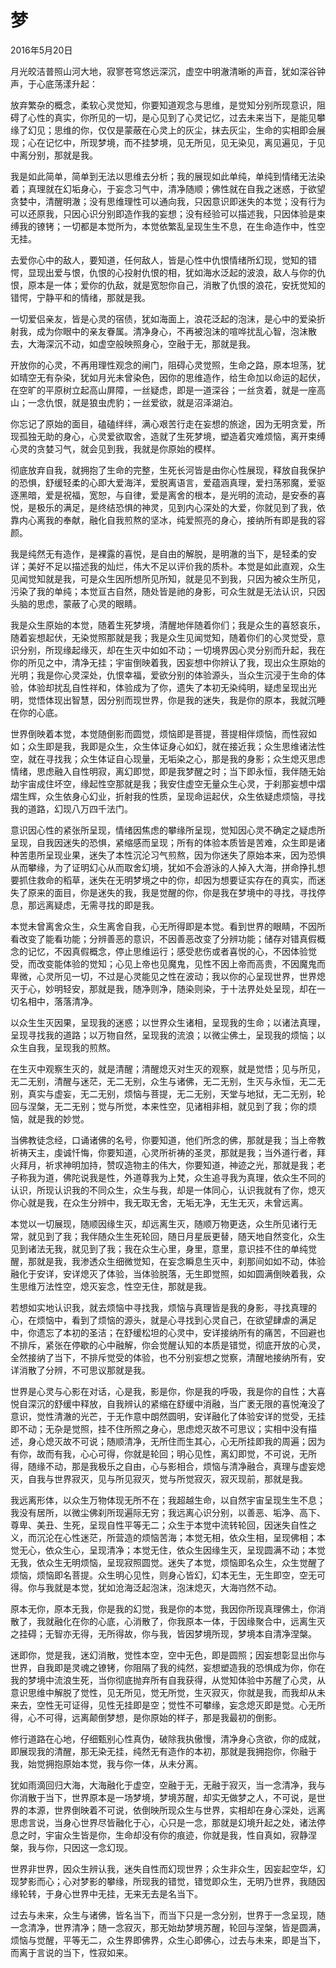 # 梦
2016年5月20日

月光皎洁普照山河大地，寂寥苍穹悠远深沉，虚空中明澈清晰的声音，犹如深谷钟声，于心底荡漾升起：

放弃繁杂的概念，柔软心灵觉知，你要知道观念与思维，是觉知分别所现意识，阻碍了心性的真实，你所见的一切，是心见到了心灵记忆，过去未来当下，是能见攀缘了幻见；思维的你，仅仅是蒙蔽在心灵上的灰尘，抹去灰尘，生命的实相即会展现；心在记忆中，所现梦境，而不挂梦境，见无所见，见无染见，离见遍见，于见中离分别，那就是我。

我是如此简单，简单到无法以思维去分析；我的展现如此单纯，单纯到情绪无法染着；真理就在幻垢身心，于妄念习气中，清净随顺；佛性就在自我之迷惑，于欲望贪婪中，清醒明澈；没有思维理性可以通向我，只因意识即迷失的本觉；没有行为可以还原我，只因心识分别即造作我的妄想；没有经验可以描述我，只因体验是束缚我的镣铐；一切都是本觉所为，本觉依繁乱呈现生生不息，在生命造作中，性空无挂。

去爱你心中的敌人，要知道，任何敌人，皆是心性中仇恨情绪所幻现，觉知的错愕，显现出爱与恨，仇恨的心投射仇恨的相，犹如海水泛起的波浪，敌人与你的仇恨，原本是一体；爱你的仇敌，就是宽恕你自己，消散了仇恨的浪花，安抚觉知的错愕，宁静平和的情绪，那就是我。

一切爱侣亲友，皆是心灵的宿债，犹如海面上，浪花泛起的泡沫，是心中的爱染折射我，成为你眼中的亲友眷属。清净身心，不再被泡沫的喧哗扰乱心智，泡沫散去，大海深沉不动，如虚空般映照身心，空融于无，那就是我。

开放你的心灵，不再用理性观念的闸门，阻碍心灵觉照，生命之路，原本坦荡，犹如晴空无有杂染，犹如月光未曾染色，因你的思维造作，给生命加以命运的起伏，在空旷的平原树立起高山屏障，一丝疑虑，即是一道深谷；一丝贪着，就是一座高山；一念仇恨，就是狼虫虎豹；一丝爱欲，就是沼泽湖泊。

你忘记了原始的面目，磕磕绊绊，满心艰苦行走在妄想的旅途，因为无明贪爱，所现孤独无助的身心，心灵爱欲取舍，造就了生死梦境，塑造着灾难烦恼，离开束缚心灵的贪婪习气，就会见到我，我就是你原始的模样。

彻底放弃自我，就拥抱了生命的完整，生死长河皆是由你心性展现，释放自我保护的恐惧，舒缓轻柔的心即大爱海洋，爱脱离语言，爱蕴涵真理，爱扫荡邪魔，爱驱逐黑暗，爱是祝福，宽恕，与自律，爱是离舍的根本，是光明的流动，是安泰的喜悦，是极乐的满足，是终结恐惧的神灵，见到内心深处的大爱，你就见到了我，依靠内心离我的奉献，融化自我煎熬的坚冰，纯爱照亮的身心，接纳所有即是我的容颜。

我是纯然无有造作，是裸露的喜悦，是自由的解脱，是明澈的当下，是轻柔的安详；美好不足以描述我的灿烂，伟大不足以评价我的质朴。本觉是如此直观，众生见闻觉知就是我，可是众生因所想所见所知，就是见不到我，只因为被众生所见，污染了我的单纯；本觉亘古自然，随处皆是祂的身影，可众生就是无法认识，只因头脑的思虑，蒙蔽了心灵的眼睛。

我是众生原始的本觉，随着生死梦境，清醒地伴随着你们；我是众生的喜怒哀乐，随着妄想起伏，无染觉照那就是我；我是众生见闻觉知，随着你们的心灵觉受，意识分别，所现缘起缘灭，却在生灭中如如不动；一切境界因心灵分别而升起，我在你的所见之中，清净无挂；宇宙倒映着我，因妄想中你辨认了我，现出众生原始的光明；我是你心灵深处，仇恨幸福，爱欲分别的体验源头，当众生沉浸于生命的体验，体验却扰乱自性祥和，体验成为了你，遗失了本初无染纯明，疑虑呈现出光明，觉悟体现出智慧，因分别而现世界，你是我的迷失，我是你的原本，我就沉睡在你的心底。

世界倒映着本觉，本觉随倒影而圆觉，烦恼即是菩提，菩提相伴烦恼，而性寂如如；众生即是我，我即是众生，众生体证身心如幻，就在接近我；众生思维诸法性空，就在寻找我；众生体证自心现量，无垢染之心，那是我的身影；众生熄灭思虑情绪，思虑融入自性明寂，离幻即觉，即是我梦醒之时；当下即永恒，我伴随无始劫宇宙成住坏空，缘起性空那就是我；我安住虚空无量众生心灵，于刹那妄想中熠熠生辉，众生依身心幻业，折射我的性质，呈现命运起伏，众生依疑虑烦恼，寻找我的道路，幻现八万四千法门。

意识因心性的紧张所呈现，情绪因焦虑的攀缘所呈现，觉知因心灵不确定之疑虑所呈现，自我因迷失的恐惧，紧缩感而呈现；所有的体验本质皆是苦难，众生即是诸种苦患所呈现业果，迷失了本性沉沦习气煎熬，因为你迷失了原始本来，因为恐惧从而攀缘，为了证明幻心从而取舍幻境，犹如不会游泳的人掉入大海，拼命挣扎想要抓住救命的稻草，迷失在无明梦境之中的你，却因为想要证实存在的真实，而迷失了原来的面目，你是迷失的我，我是觉醒的你，你是我在梦境中的寻找，寻找停息，那远离疑虑，无需寻找的即是我。

本觉未曾离舍众生，众生离舍自我，心无所得即是本觉。看到世界的眼睛，不因所看改变了能看功能；分辨善恶的意识，不因善恶改变了分辨功能；储存对错真假概念的记忆，不因真假概念，停止思维运行；感受悲伤或者喜悦的心，不因体验觉受，而改变能体验的觉知；心见上帝也见魔鬼，见性不因上帝而高贵，不因魔鬼而卑微，心灵所见一切，不过是心灵能见之性在波动；我以你的心呈现世界，世界熄灭于心，妙明轻安，那就是我，随净则净，随染则染，于十法界处处呈现，却在一切名相中，落落清净。

以众生生灭因果，呈现我的迷惑；以世界众生诸相，呈现我的生命；以诸法真理，呈现寻找我的道路；以万物自然，呈现我的流浪；以微尘佛土，呈现我的烦恼；以众生自我，呈现我的煎熬。

在生灭中观察生灭的，就是清醒；清醒熄灭对生灭的观察，就是觉悟；见与所见，无二无别，清醒与迷茫，无二无别，众生与诸佛，无二无别，生灭与永恒，无二无别，真实与虚妄，无二无别，烦恼与菩提，无二无别，天堂与地狱，无二无别，轮回与涅槃，无二无别；觉与所觉，本来性空，见诸相非相，就见到了我；你的烦恼，就是我的妙觉。

当佛教徒念经，口诵诸佛的名号，你要知道，他们所念的佛，那就是我；当上帝教祈祷天主，虔诚忏悔，你要知道，心灵所祈祷的圣灵，那就是我；当外道行者，拜火拜月，祈求神明加持，赞叹造物主的伟大，你要知道，神迹之光，那就是我；老子称我为道，佛陀说我是性，外道尊我为上梵，众生追寻我为真理，依众生不同的认识，所现认识我的不同众生，众生与我，却是一体同心，认识我就有了你，熄灭你心就是我，在众生分辨中，我无取无舍，无垢无净，无生无灭，未曾远离。

本觉以一切展现，随顺因缘生灭，却远离生灭，随顺万物更迭，众生所见诸行无常，就见到了我；我伴随众生生死轮回，随日月星辰更替，随天地自然变化，众生见到诸法无我，就见到了我；我在众生心里，身里，意里，意识挂不住的单纯觉醒，那就是我，我渗透众生细微觉知，在妄念瞬息生灭中，刹那间如如不动，体验融化于安详，安详熄灭了体验，当体验脱落，无生即觉照，如如圆满倒映着我，众生思维万法性空，熄灭妄念，性空无住，那就是我。

若想如实地认识我，就去烦恼中寻找我，烦恼与真理皆是我的身影，寻找真理的心，在烦恼中，看到了烦恼的源头，就是心寻找到心灵自己，在欲望肆虐的满足中，你遗忘了本初的圣洁；在舒缓松坦的心灵中，安详接纳所有的痛苦，不回避也不排斥，紧张在停歇的心中融解，你会觉醒认知的本质是错觉，彻底开放的心灵，全然接纳了当下，不排斥觉受的体验，也不分别妄想之觉察，清醒地接纳所有，安详消散了分辨，不可思议那就是我。

世界是心灵与心影在对话，心是我，影是你，你是我的呼吸，我是你的自性；大喜悦自深沉的舒缓中释放，自我辨认的紧缩在舒缓中消融，当广袤无限的喜悦淹没了意识，觉性清澈的光芒，于无作意中朗然圆明，安详融化了体验安详的觉受，无挂即不动；无杂是觉照，挂不住所照之身心，思虑熄灭故不可思议；实相中没有描述，身心熄灭故不可说；随顺清净，无所住而生其心，心无所挂即我的周遍；因为有你，故而有我，心心可得，你就是轮回；明心见性，离幻即觉，不可说，无所得，随缘不动，那是我极乐之自由，心与影相合，烦恼与清净融合，真理与虚妄熄灭，自我与世界寂灭，见与所见寂灭，觉与所觉寂灭，寂灭现前，那就是我。

我远离形体，以众生万物体现无所不在；我超越生命，以自然宇宙呈现生生不息；我没有居所，以微尘佛刹所现遍际无穷；我远离心识分别，以善恶、垢净、高下、尊卑、美丑、生死，呈现自性平等无二；众生于本觉中流转轮回，因迷失自性之义，而沉沦在心性迷茫，所营造的烦恼苦海；本觉无相，依众生相，呈现佛相；本觉无心，依众生心，呈现清净；本觉无住，依众生因缘生灭，呈现圆满不动；本觉无我，依众生无明烦恼，呈现寂照圆觉。迷失了本觉，烦恼即名众生，众生觉醒了烦恼，烦恼即名菩提。众生明心见性，则身心皆幻，幻本无生，无生即空，空无可得。你与我就是本觉，犹如沧海泛起泡沫，泡沫熄灭，大海岿然不动。

原本无你，原本无我，你是我的幻觉，我是你的本觉，我因你所现真理佛土，你消散了，我就融化在你的心底，心消散了，你我原本一体，于因缘聚合中，远离生灭之挂碍；无智亦无得，无所得故，你与我，皆因梦境所现，梦境本自清净涅槃。

迷即你，觉是我，迷幻消散，觉性本空，空中无色，即是圆照；因妄想彰显出你与世界，自我即是灵魂之镣铐，你阻隔了我的纯然，妄想塑造我的恐惧成为你，你在我的梦境中流浪生死，当你彻底抛弃所有自我获得，从觉知体验中苏醒了心灵，从意识思维中解脱了觉性，见无所见，觉无所觉，生灭寂灭，你就是我，而我却从未来去，空性无可证得，见性无挂即是空；觉性不可攀缘，妄念熄灭即是觉。心无所得，心不可得，远离颠倒梦想，是你原始的样子，那是我最初的倒影。

修行道路在心地，仔细甄别心性真伪，破除我执傲慢，清净身心贪欲，你的成就，即展现我的清醒，那无染无挂，纯然无有造作的本初，那就是我拥抱你，你融于我，始觉拥抱原始本觉，我与你一体，从未分离。

犹如雨滴回归大海，大海融化于虚空，空融于无，无融于寂灭，当一念清净，我与你消散于当下，世界原本是一场梦境，梦境苏醒，却实无做梦之人，不可说，是世界的本源，世界倒映着不可说，依倒映所现众生与世界，实相却在身心深处，远离思虑言说，当身心世界尽皆融化于心，心只是一念，那就是幻境升起之处，诸法停息之时，宇宙众生皆是你，生命却没有你的痕迹，你就是我，性自真如，寂静涅槃，我与你，只因这一念幻现。

世界非世界，因众生辨认我，迷失自性而幻现世界；众生非众生，因妄起空华，幻现梦影而心；心对梦影的攀缘，所现我的错觉，错觉即众生，无明乃世界，我随因缘轮转，于身心世界中无挂，无来无去是名当下。

过去与未来，众生与诸佛，皆名当下，而当下只是一念分别，世界于一念呈现，随一念清净，世界清净；随一念寂灭，那无始劫梦境苏醒，轮回与涅槃，皆是圆满，烦恼与觉醒，平等无二，众生界即佛界，众生心即佛心，过去与未来，即是当下，而离于言说的当下，性寂如来。

